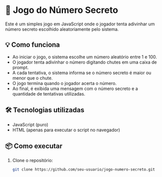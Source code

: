 # 🎯 Jogo do Número Secreto

Este é um simples jogo em JavaScript onde o jogador tenta adivinhar um número secreto escolhido aleatoriamente pelo sistema.

## 💡 Como funciona

- Ao iniciar o jogo, o sistema escolhe um número aleatório entre 1 e 100.
- O jogador tenta adivinhar o número digitando chutes em uma caixa de prompt.
- A cada tentativa, o sistema informa se o número secreto é maior ou menor que o chute.
- O jogo termina quando o jogador acerta o número.
- Ao final, é exibida uma mensagem com o número secreto e a quantidade de tentativas utilizadas.

## 🛠 Tecnologias utilizadas

- JavaScript (puro)
- HTML (apenas para executar o script no navegador)

## 📦 Como executar

1. Clone o repositório:
   ```bash
   git clone https://github.com/seu-usuario/jogo-numero-secreto.git
